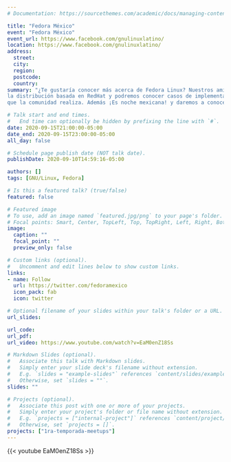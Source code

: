 ```yaml
---
# Documentation: https://sourcethemes.com/academic/docs/managing-content/

title: "Fedora México"
event: "Fedora México"
event_url: https://www.facebook.com/gnulinuxlatino/
location: https://www.facebook.com/gnulinuxlatino/
address:
  street:
  city:
  region:
  postcode:
  country:
summary: "¿Te gustaría conocer más acerca de Fedora Linux? Nuestros amigos Alberto Rodríguez (@arsandtech), Efren Robledo (@Sr_Kraken) y Alex Callejas (@dark_axl) de Fedora México estarán con nosotros platicando sobre
la distribución basada en RedHat y podremos conocer casos de implementaciones exitosas así como todo el trabajo
que la comunidad realiza. Además ¡Es noche mexicana! y daremos a conocer las bases para ganarte a Tux y llevarlo contigo a casa."

# Talk start and end times.
#   End time can optionally be hidden by prefixing the line with `#`.
date: 2020-09-15T21:00:00-05:00
date_end: 2020-09-15T23:00:00-05:00
all_day: false

# Schedule page publish date (NOT talk date).
publishDate: 2020-09-10T14:59:16-05:00

authors: []
tags: [GNU/Linux, Fedora]

# Is this a featured talk? (true/false)
featured: false

# Featured image
# To use, add an image named `featured.jpg/png` to your page's folder.
# Focal points: Smart, Center, TopLeft, Top, TopRight, Left, Right, BottomLeft, Bottom, BottomRight.
image:
  caption: ""
  focal_point: ""
  preview_only: false

# Custom links (optional).
#   Uncomment and edit lines below to show custom links.
links:
- name: Follow
  url: https://twitter.com/fedoramexico
  icon_pack: fab
  icon: twitter

# Optional filename of your slides within your talk's folder or a URL.
url_slides:

url_code:
url_pdf:
url_video: https://www.youtube.com/watch?v=EaM0enZ18Ss

# Markdown Slides (optional).
#   Associate this talk with Markdown slides.
#   Simply enter your slide deck's filename without extension.
#   E.g. `slides = "example-slides"` references `content/slides/example-slides.md`.
#   Otherwise, set `slides = ""`.
slides: ""

# Projects (optional).
#   Associate this post with one or more of your projects.
#   Simply enter your project's folder or file name without extension.
#   E.g. `projects = ["internal-project"]` references `content/project/deep-learning/index.md`.
#   Otherwise, set `projects = []`.
projects: ["1ra-temporada-meetups"]
---
```


{{< youtube EaM0enZ18Ss >}}
